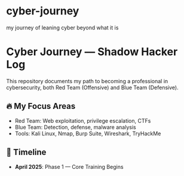 # cyber-journey
my journey of leaning cyber beyond what it is 
# Cyber Journey — Shadow Hacker Log

This repository documents my path to becoming a professional in cybersecurity, both Red Team (Offensive) and Blue Team (Defensive).

## 🔥 My Focus Areas
- Red Team: Web exploitation, privilege escalation, CTFs
- Blue Team: Detection, defense, malware analysis
- Tools: Kali Linux, Nmap, Burp Suite, Wireshark, TryHackMe

## 📅 Timeline
- **April 2025**: Phase 1 — Core Training Begins
